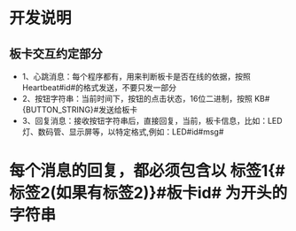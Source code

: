 # 开发说明
## 板卡交互约定部分
* 1、心跳消息：每个程序都有，用来判断板卡是否在线的依据，按照 Heartbeat#id#的格式发送，不要只发一部分
* 2、按钮字符串：当前时间下，按钮的点击状态，16位二进制，按照 KB#{BUTTON_STRING}#发送给板卡
* 3、回复消息：接收按钮字符串后，直接回复，当前，板卡信息，比如：LED灯、数码管、显示屏等，以特定格式,例如：LED#id#msg#

# **每个消息的回复，都必须包含以 标签1{#标签2(如果有标签2)}#板卡id# 为开头的字符串**